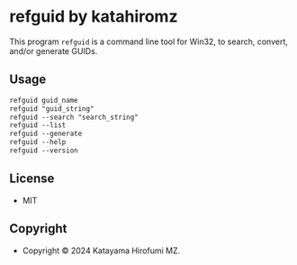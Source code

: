 # refguid by katahiromz

This program `refguid` is a command line tool for Win32,
to search, convert, and/or generate GUIDs.

## Usage

```txt
refguid guid_name
refguid "guid_string"
refguid --search "search_string"
refguid --list
refguid --generate
refguid --help
refguid --version
```

## License

- MIT

## Copyright

- Copyright © 2024 Katayama Hirofumi MZ.
